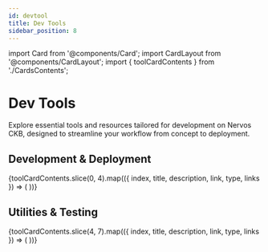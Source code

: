 ```yaml
---
id: devtool
title: Dev Tools
sidebar_position: 8 
---
```


import Card from '@components/Card';
import CardLayout from '@components/CardLayout';
import { toolCardContents } from './CardsContents';

# Dev Tools
Explore essential tools and resources tailored for development on Nervos CKB, designed to streamline your workflow from concept to deployment.

## Development & Deployment

<CardLayout>
  {toolCardContents.slice(0, 4).map(({ index, title, description, link, type, links }) => (
    <Card
      key={index}
      title={title}
      description={description}
      link={link}
      internal={false}
      type={type}
      links={links}
    />
  ))}
</CardLayout>

## Utilities & Testing

<CardLayout>
  {toolCardContents.slice(4, 7).map(({ index, title, description, link, type, links }) => (
    <Card
      key={index}
      title={title}
      description={description}
      link={link}
      internal={false}
      type={type}
      links={links}
    />
  ))}
</CardLayout>
